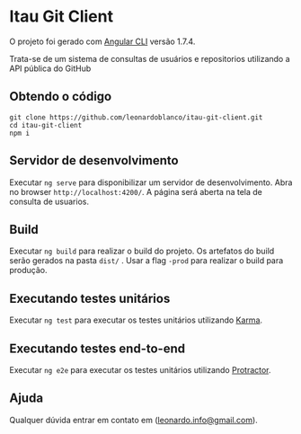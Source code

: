 # Itau Git Client

O projeto foi gerado com [Angular CLI](https://github.com/angular/angular-cli) versão 1.7.4. 

Trata-se de um sistema de consultas de usuários e repositorios utilizando a API pública do GitHub

## Obtendo o código
```
git clone https://github.com/leonardoblanco/itau-git-client.git
cd itau-git-client
npm i
```
## Servidor de desenvolvimento

Executar `ng serve` para disponibilizar um servidor de desenvolvimento. Abra no browser `http://localhost:4200/`. A página será aberta na tela de consulta de usuarios.

## Build

Executar `ng build` para realizar o build do projeto. Os artefatos do build serão gerados na pasta  `dist/` . Usar a flag `-prod`  para realizar o build para produção.

## Executando testes unitários

Executar `ng test` para executar os testes unitários utilizando [Karma](https://karma-runner.github.io).

## Executando testes end-to-end

Executar `ng e2e` para executar os testes unitários utilizando [Protractor](http://www.protractortest.org/).

## Ajuda

Qualquer dúvida entrar em contato em (leonardo.info@gmail.com).

